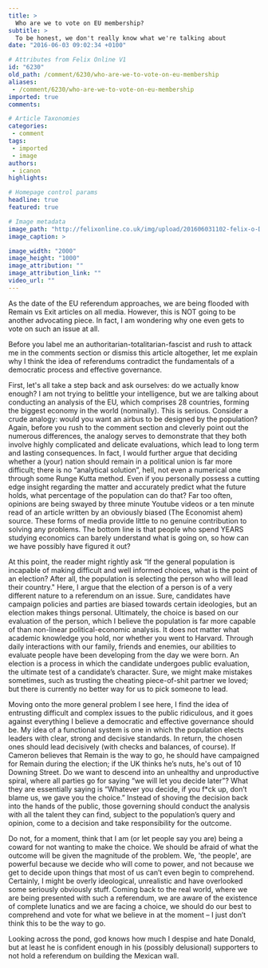 ```yaml
---
title: >
  Who are we to vote on EU membership?
subtitle: >
  To be honest, we don't really know what we're talking about
date: "2016-06-03 09:02:34 +0100"

# Attributes from Felix Online V1
id: "6230"
old_path: /comment/6230/who-are-we-to-vote-on-eu-membership
aliases:
 - /comment/6230/who-are-we-to-vote-on-eu-membership
imported: true
comments:

# Article Taxonomies
categories:
 - comment
tags:
 - imported
 - image
authors:
 - icanon
highlights:

# Homepage control params
headline: true
featured: true

# Image metadata
image_path: "http://felixonline.co.uk/img/upload/201606031102-felix-o-DAVID-CAMERON-facebook.jpg"
image_caption: >

image_width: "2000"
image_height: "1000"
image_attribution: ""
image_attribution_link: ""
video_url: ""
---
```


As the date of the EU referendum approaches, we are being flooded with Remain vs Exit articles on all media. However, this is NOT going to be another advocating piece. In fact, I am wondering why one even gets to vote on such an issue at all.

Before you label me an authoritarian-totalitarian-fascist and rush to attack me in the comments section or dismiss this article altogether, let me explain why I think the idea of referendums contradict the fundamentals of a democratic process and effective governance.

First, let's all take a step back and ask ourselves: do we actually know enough? I am not trying to belittle your intelligence, but we are talking about conducting an analysis of the EU, which comprises 28 countries, forming the biggest economy in the world (nominally). This is serious. Consider a crude analogy: would you want an airbus to be designed by the population? Again, before you rush to the comment section and cleverly point out the numerous differences, the analogy serves to demonstrate that they both involve highly complicated and delicate evaluations, which lead to long term and lasting consequences. In fact, I would further argue that deciding whether a (your) nation should remain in a political union is far more difficult; there is no “analytical solution”, hell, not even a numerical one through some Runge Kutta method. Even if you personally possess a cutting edge insight regarding the matter and accurately predict what the future holds, what percentage of the population can do that? Far too often, opinions are being swayed by three minute Youtube videos or a ten minute read of an article written by an obviously biased (The Economist ahem) source. These forms of media provide little to no genuine contribution to solving any problems. The bottom line is that people who spend YEARS studying economics can barely understand what is going on, so how can we have possibly have figured it out?

At this point, the reader might rightly ask “If the general population is incapable of making difficult and well informed choices, what is the point of an election? After all, the population is selecting the person who will lead their country." Here, I argue that the election of a person is of a very different nature to a referendum on an issue. Sure, candidates have campaign policies and parties are biased towards certain ideologies, but an election makes things personal. Ultimately, the choice is based on our evaluation of the person, which I believe the population is far more capable of than non-linear political-economic analysis. It does not matter what academic knowledge you hold, nor whether you went to Harvard. Through daily interactions with our family, friends and enemies, our abilities to evaluate people have been developing from the day we were born. An election is a process in which the candidate undergoes public evaluation, the ultimate test of a candidate’s character. Sure, we might make mistakes sometimes, such as trusting the cheating piece-of-shit partner we loved; but there is currently no better way for us to pick someone to lead.

Moving onto the more general problem I see here, I find the idea of entrusting difficult and complex issues to the public ridiculous, and it goes against everything I believe a democratic and effective governance should be. My idea of a functional system is one in which the population elects leaders with clear, strong and decisive standards. In return, the chosen ones should lead decisively (with checks and balances, of course). If Cameron believes that Remain is the way to go, he should have campaigned for Remain during the election; if the UK thinks he’s nuts, he's out of 10 Downing Street. Do we want to descend into an unhealthy and unproductive spiral, where all parties go for saying “we will let you decide later”? What they are essentially saying is “Whatever you decide, if you f*ck up, don’t blame us, we gave you the choice.” Instead of shoving the decision back into the hands of the public, those governing should conduct the analysis with all the talent they can find, subject to the population’s query and opinion, come to a decision and take responsibility for the outcome.

Do not, for a moment, think that I am (or let people say you are) being a coward for not wanting to make the choice. We should be afraid of what the outcome will be given the magnitude of the problem. We, 'the people', are powerful because we decide who will come to power, and not because we get to decide upon things that most of us can’t even begin to comprehend. Certainly, I might be overly ideological, unrealistic and have overlooked some seriously obviously stuff. Coming back to the real world, where we are being presented with such a referendum, we are aware of the existence of complete lunatics and we are facing a choice, we should do our best to comprehend and vote for what we believe in at the moment – I just don’t think this to be the way to go.

Looking across the pond, god knows how much I despise and hate Donald, but at least he is confident enough in his (possibly delusional) supporters to not hold a referendum on building the Mexican wall.
